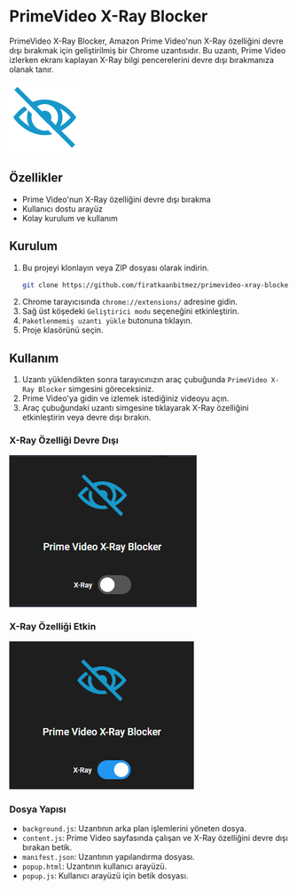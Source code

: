 # PrimeVideo X-Ray Blocker

PrimeVideo X-Ray Blocker, Amazon Prime Video'nun X-Ray özelliğini devre dışı bırakmak için geliştirilmiş bir Chrome uzantısıdır. Bu uzantı, Prime Video izlerken ekranı kaplayan X-Ray bilgi pencerelerini devre dışı bırakmanıza olanak tanır.

![Icon](https://github.com/firatkaanbitmez/primevideo-xray-blocker-extension/blob/main/icon128.png)

## Özellikler

- Prime Video'nun X-Ray özelliğini devre dışı bırakma
- Kullanıcı dostu arayüz
- Kolay kurulum ve kullanım

## Kurulum

1. Bu projeyi klonlayın veya ZIP dosyası olarak indirin.
    ```sh
    git clone https://github.com/firatkaanbitmez/primevideo-xray-blocker-extension.git
    ```
2. Chrome tarayıcısında `chrome://extensions/` adresine gidin.
3. Sağ üst köşedeki `Geliştirici modu` seçeneğini etkinleştirin.
4. `Paketlenmemiş uzantı yükle` butonuna tıklayın.
5. Proje klasörünü seçin.

## Kullanım

1. Uzantı yüklendikten sonra tarayıcınızın araç çubuğunda `PrimeVideo X-Ray Blocker` simgesini göreceksiniz.
2. Prime Video'ya gidin ve izlemek istediğiniz videoyu açın.
3. Araç çubuğundaki uzantı simgesine tıklayarak X-Ray özelliğini etkinleştirin veya devre dışı bırakın.

### X-Ray Özelliği Devre Dışı
![X-Ray Disable](https://github.com/firatkaanbitmez/primevideo-xray-blocker-extension/blob/main/img_disable.png)

### X-Ray Özelliği Etkin
![X-Ray Enable](https://github.com/firatkaanbitmez/primevideo-xray-blocker-extension/blob/main/img_enable.png)

### Dosya Yapısı

- `background.js`: Uzantının arka plan işlemlerini yöneten dosya.
- `content.js`: Prime Video sayfasında çalışan ve X-Ray özelliğini devre dışı bırakan betik.
- `manifest.json`: Uzantının yapılandırma dosyası.
- `popup.html`: Uzantının kullanıcı arayüzü.
- `popup.js`: Kullanıcı arayüzü için betik dosyası.
